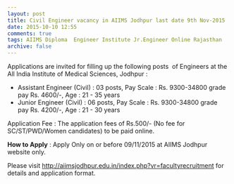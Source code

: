 ```yaml
---
layout: post
title: Civil Engineer vacancy in AIIMS Jodhpur last date 9th Nov-2015   
date: 2015-10-10 12:55
comments: true
tags: AIIMS Diploma  Engineer Institute Jr.Engineer Online Rajasthan 
archive: false
---
```

Applications are invited for filling up the following posts  of Engineers at the All India Institute of Medical Sciences, Jodhpur :


- Assistant Engineer (Civil) : 03 posts, Pay Scale : Rs. 9300-34800 grade pay Rs. 4600/-, Age : 21 - 35 years 
- Junior Engineer (Civil) : 06 posts, Pay Scale : Rs. 9300-34800 grade pay Rs. 4200/-, Age : 21 - 30 years  

Application Fee : The application fees of Rs.500/- (No fee for SC/ST/PWD/Women candidates) to  be  paid online.  


**How to Apply** : Apply Only on or before 09/11/2015 at AIIMS Jodhpur website only.  


Please visit <http://aiimsjodhpur.edu.in/index.php?vr=facultyrecruitment> for details and application format. 







